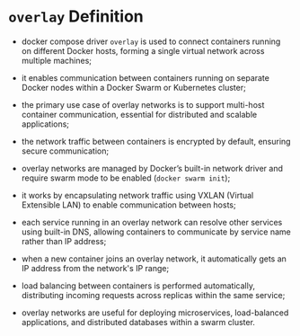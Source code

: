 # `overlay` Definition

- docker compose driver `overlay` is used to connect containers running on different Docker hosts, forming a single virtual network across multiple machines;
- it enables communication between containers running on separate Docker nodes within a Docker Swarm or Kubernetes cluster;
- the primary use case of overlay networks is to support multi-host container communication, essential for distributed and scalable applications;


- the network traffic between containers is encrypted by default, ensuring secure communication;
- overlay networks are managed by Docker’s built-in network driver and require swarm mode to be enabled (`docker swarm init`);
- it works by encapsulating network traffic using VXLAN (Virtual Extensible LAN) to enable communication between hosts;


- each service running in an overlay network can resolve other services using built-in DNS, allowing containers to communicate by service name rather than IP address;
- when a new container joins an overlay network, it automatically gets an IP address from the network's IP range;
- load balancing between containers is performed automatically, distributing incoming requests across replicas within the same service;


- overlay networks are useful for deploying microservices, load-balanced applications, and distributed databases within a swarm cluster.
